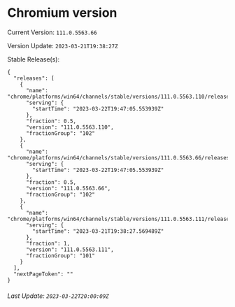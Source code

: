 # Chromium version

Current Version: `111.0.5563.66`

Version Update: `2023-03-21T19:38:27Z`

Stable Release(s):
```
{
  "releases": [
    {
      "name": "chrome/platforms/win64/channels/stable/versions/111.0.5563.110/releases/1679514425",
      "serving": {
        "startTime": "2023-03-22T19:47:05.553939Z"
      },
      "fraction": 0.5,
      "version": "111.0.5563.110",
      "fractionGroup": "102"
    },
    {
      "name": "chrome/platforms/win64/channels/stable/versions/111.0.5563.66/releases/1679514425",
      "serving": {
        "startTime": "2023-03-22T19:47:05.553939Z"
      },
      "fraction": 0.5,
      "version": "111.0.5563.66",
      "fractionGroup": "102"
    },
    {
      "name": "chrome/platforms/win64/channels/stable/versions/111.0.5563.111/releases/1679427507",
      "serving": {
        "startTime": "2023-03-21T19:38:27.569489Z"
      },
      "fraction": 1,
      "version": "111.0.5563.111",
      "fractionGroup": "101"
    }
  ],
  "nextPageToken": ""
}
```

###### Last Update: `2023-03-22T20:00:09Z`
        